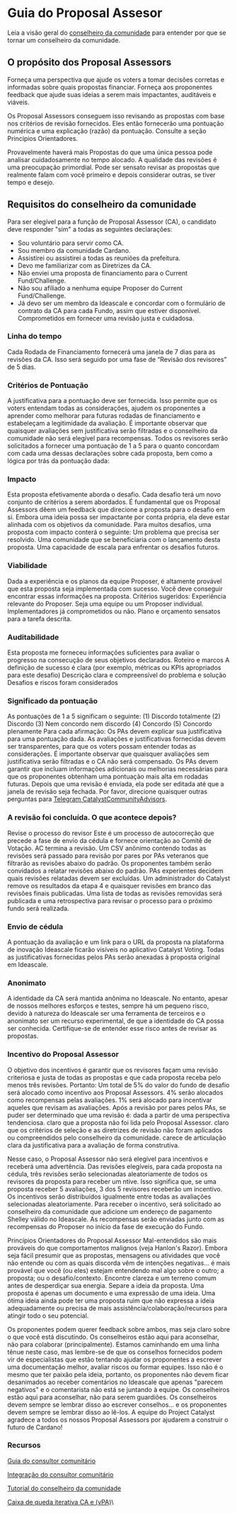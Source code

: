 # Guia do Proposal Assesor

Leia a visão geral do [conselheiro da comunidade](community-advisor-overview.md) para entender por que se tornar um conselheiro da comunidade.

## O propósito dos Proposal Assessors&#x20;

Forneça uma perspectiva que ajude os voters a tomar decisões corretas e informadas sobre quais propostas financiar. Forneça aos proponentes feedback que ajude suas ideias a serem mais impactantes, auditáveis e viáveis.&#x20;

Os Proposal Assessors conseguem isso revisando as propostas com base nos critérios de revisão fornecidos. Eles então fornecerão uma pontuação numérica e uma explicação (razão) da pontuação. Consulte a seção Princípios Orientadores.&#x20;

Provavelmente haverá mais Propostas do que uma única pessoa pode analisar cuidadosamente no tempo alocado. A qualidade das revisões é uma preocupação primordial. Pode ser sensato revisar as propostas que realmente falam com você primeiro e depois considerar outras, se tiver tempo e desejo.



## Requisitos do conselheiro da comunidade&#x20;

Para ser elegível para a função de Proposal Assessor (CA), o candidato deve responder "sim" a todas as seguintes declarações:&#x20;

* Sou voluntário para servir como CA.&#x20;
* Sou membro da comunidade Cardano.&#x20;
* Assistirei ou assistirei a todas as reuniões da prefeitura.&#x20;
* Devo me familiarizar com as Diretrizes da CA.&#x20;
* Não enviei uma proposta de financiamento para o Current Fund/Challenge.&#x20;
* Não sou afiliado a nenhuma equipe Proposer do Current Fund/Challenge.&#x20;
* Já devo ser um membro da Ideascale e concordar com o formulário de contrato da CA para cada Fundo, assim que estiver disponível. Comprometidos em fornecer uma revisão justa e cuidadosa.

### Linha do tempo&#x20;

Cada Rodada de Financiamento fornecerá uma janela de 7 dias para as revisões da CA. Isso será seguido por uma fase de “Revisão dos revisores” de 5 dias.

### Critérios de Pontuação&#x20;

A justificativa para a pontuação deve ser fornecida. Isso permite que os voters entendam todas as considerações, ajudem os proponentes a aprender como melhorar para futuras rodadas de financiamento e estabeleçam a legitimidade da avaliação. É importante observar que quaisquer avaliações sem justificativa serão filtradas e o conselheiro da comunidade não será elegível para recompensas. Todos os revisores serão solicitados a fornecer uma pontuação de 1 a 5 para o quanto concordam com cada uma dessas declarações sobre cada proposta, bem como a lógica por trás da pontuação dada:

### Impacto&#x20;

Esta proposta efetivamente aborda o desafio. Cada desafio terá um novo conjunto de critérios a serem abordados. É fundamental que os Proposal Assessors dêem um feedback que direcione a proposta para o desafio em si. Embora uma ideia possa ser impactante por conta própria, ela deve estar alinhada com os objetivos da comunidade. Para muitos desafios, uma proposta com impacto conterá o seguinte: Um problema que precisa ser resolvido. Uma comunidade que se beneficiaria com o lançamento desta proposta. Uma capacidade de escala para enfrentar os desafios futuros.

### Viabilidade&#x20;

Dada a experiência e os planos da equipe Proposer, é altamente provável que esta proposta seja implementada com sucesso. Você deve conseguir encontrar essas informações na proposta. Critérios sugeridos: Experiência relevante do Proposer. Seja uma equipe ou um Proposer individual. Implementadores já comprometidos ou não. Plano e orçamento sensatos para a tarefa descrita.

### Auditabilidade&#x20;

Esta proposta me forneceu informações suficientes para avaliar o progresso na consecução de seus objetivos declarados. Roteiro e marcos A definição de sucesso é clara (por exemplo, métricas ou KPIs apropriados para este desafio) Descrição clara e compreensível do problema e solução Desafios e riscos foram considerados

### Significado da pontuação&#x20;

As pontuações de 1 a 5 significam o seguinte: (1) Discordo totalmente (2) Discordo (3) Nem concordo nem discordo (4) Concordo (5) Concordo plenamente Para cada afirmação: Os PAs devem explicar sua justificativa para uma pontuação dada. As avaliações e justificativas fornecidas devem ser transparentes, para que os voters possam entender todas as considerações. É importante observar que quaisquer avaliações sem justificativa serão filtradas e o CA não será compensado. Os PAs devem garantir que incluam informações adicionais ou melhorias necessárias para que os proponentes obtenham uma pontuação mais alta em rodadas futuras. Depois que uma revisão é enviada, ela pode ser editada até que a janela de revisão seja fechada. Por favor, direcione quaisquer outras perguntas para [Telegram CatalystCommunityAdvisors](https://t.me/CatalystCommunityAdvisors).

### A revisão foi concluída. O que acontece depois?&#x20;

Revise o processo do revisor Este é um processo de autocorreção que precede a fase de envio da cédula e fornece orientação ao Comitê de Votação. AC termina a revisão. Um CSV anônimo contendo todas as revisões será passado para revisão por pares por PAs veteranos que filtrarão as revisões abaixo do padrão. Os proponentes também serão convidados a relatar revisões abaixo do padrão. PAs experientes decidem quais revisões relatadas devem ser excluídas. Um administrador do Catalyst remove os resultados da etapa 4 e quaisquer revisões em branco das revisões finais publicadas. Uma lista de todas as revisões removidas será publicada e uma retrospectiva para revisar o processo para o próximo fundo será realizada.

### Envio de cédula&#x20;

A pontuação da avaliação e um link para o URL da proposta na plataforma de inovação Ideascale ficarão visíveis no aplicativo Catalyst Voting. Todas as justificativas fornecidas pelos PAs serão anexadas à proposta original em Ideascale.

### Anonimato&#x20;

A identidade da CA será mantida anônima no Ideascale. No entanto, apesar de nossos melhores esforços e testes, sempre há um pequeno risco, devido à natureza do Ideascale ser uma ferramenta de terceiros e o anonimato ser um recurso experimental, de que a identidade do CA possa ser conhecida. Certifique-se de entender esse risco antes de revisar as propostas.

### Incentivo do Proposal Assessor&#x20;

O objetivo dos incentivos é garantir que os revisores façam uma revisão criteriosa e justa de todas as propostas e que cada proposta receba pelo menos três revisões. Portanto: Um total de 5% do valor do fundo de desafio será alocado como incentivo aos Proposal Assessors. 4% serão alocados como recompensas pelas avaliações. 1% será alocado para incentivar aqueles que revisam as avaliações. Após a revisão por pares pelos PAs, se puder ser determinado que uma revisão é: dada a partir de uma perspectiva tendenciosa. claro que a proposta não foi lida pelo Proposal Assessor. claro que os critérios de seleção e as diretrizes de revisão não foram aplicados ou compreendidos pelo conselheiro da comunidade. carece de articulação clara da justificativa para a avaliação de forma construtiva.&#x20;

Nesse caso, o Proposal Assessor não será elegível para incentivos e receberá uma advertência. Das revisões elegíveis, para cada proposta na cédula, três revisões serão selecionadas aleatoriamente de todos os revisores da proposta para receber um ntive. Isso significa que, se uma proposta receber 5 avaliações, 3 dos 5 revisores receberão um incentivo. Os incentivos serão distribuídos igualmente entre todas as avaliações selecionadas aleatoriamente. Para receber o incentivo, será solicitado ao conselheiro da comunidade que adicione um endereço de pagamento Shelley válido no Ideascale. As recompensas serão enviadas junto com as recompensas do Proposer no início da fase de execução do Fundo.&#x20;

Princípios Orientadores do Proposal Assessor Mal-entendidos são mais prováveis do que comportamentos malignos (veja Hanlon's Razor). Embora seja fácil presumir que as propostas, mensagens ou atividades que você não entende ou com as quais discorda vêm de intenções negativas... é mais provável que você (ou eles) estejam entendendo mal algo sobre o outro; a proposta; ou o desafio/contexto. Encontre clareza e um terreno comum antes de desperdiçar sua energia. Separe a ideia da proposta. Uma proposta é apenas um documento e uma expressão de uma ideia. Uma ótima ideia ainda pode ter uma proposta ruim que não expressa a ideia adequadamente ou precisa de mais assistência/colaboração/recursos para atingir todo o seu potencial.&#x20;

Os proponentes podem querer feedback sobre ambos, mas seja claro sobre o que você está discutindo. Os conselheiros estão aqui para aconselhar, não para colaborar (principalmente). Estamos caminhando em uma linha tênue neste caso, mas lembre-se de que os conselhos fornecidos podem vir de especialistas que estão tentando ajudar os proponentes a escrever uma documentação melhor, avaliar riscos ou formar equipes. Isso não é o mesmo que ter paixão pela ideia, portanto, os proponentes não devem ficar desanimados ao receber comentários no Ideascale que apenas "parecem negativos" e o comentarista não está se juntando à equipe. Os conselheiros estão aqui para aconselhar, não para serem guardiões. Os conselheiros devem sempre se lembrar disso ao escrever conselhos... e os proponentes devem sempre se lembrar disso ao lê-los. A equipe do Project Catalyst agradece a todos os nossos Proposal Assessors por ajudarem a construir o futuro de Cardano!&#x20;

### Recursos&#x20;

[Guia do consultor comunitário ](https://docs.google.com/document/d/1QkdaFK1tigrSI40iMeV3UP9GyTGsoqVmCUp7OJz0WFs/edit)

[Integração do consultor comunitário ](https://docs.google.com/document/d/16aq9dNudJ5S3TEVQhBgRznTCoaF8SQezyActtVhec8E/edit)

[Tutorial do conselheiro da comunidade ](https://docs.google.com/presentation/d/1lo2NvEu2i7Ma2Z2jgtqzBeHS4Hzt\_xSOSVkYjkz1Nv4/edit#slide=id.p)

[Caixa de queda iterativa CA e (vPA)](https://docs.google.com/spreadsheets/d/120HylsMq-2oXeop7m8vBoaf7eb2D8viJazJs\_EPWU2I/edit#gid=0)\
